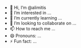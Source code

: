 - 👋 Hi, I’m @alimitis
- 👀 I’m interested in ...
- 🌱 I’m currently learning ...
- 💞️ I’m looking to collaborate on ...
- 📫 How to reach me ...
- 😄 Pronouns: ...
- ⚡ Fun fact: ...

<!---
alimitis/alimitis is a ✨ special ✨ repository because its `README.md` (this file) appears on your GitHub profile.
You can click the Preview link to take a look at your changes.
--->
